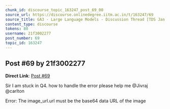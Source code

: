 ```yaml
---
chunk_id: discourse_topic_163247_post_69_00
source_url: https://discourse.onlinedegree.iitm.ac.in/t/163247/69
source_title: GA3 - Large Language Models - Discussion Thread [TDS Jan 2025]
content_type: discourse
tokens: 80
username: 21f3002277
post_number: 69
topic_id: 163247
---
```


## Post #69 by 21f3002277

**Direct Link**: [Post #69](https://discourse.onlinedegree.iitm.ac.in/t/163247/69)

Sir I am stuck in Q4. how to handle the error please help me @Jivraj @carlton

Error: The image_url.url must be the base64 data URL of the image
